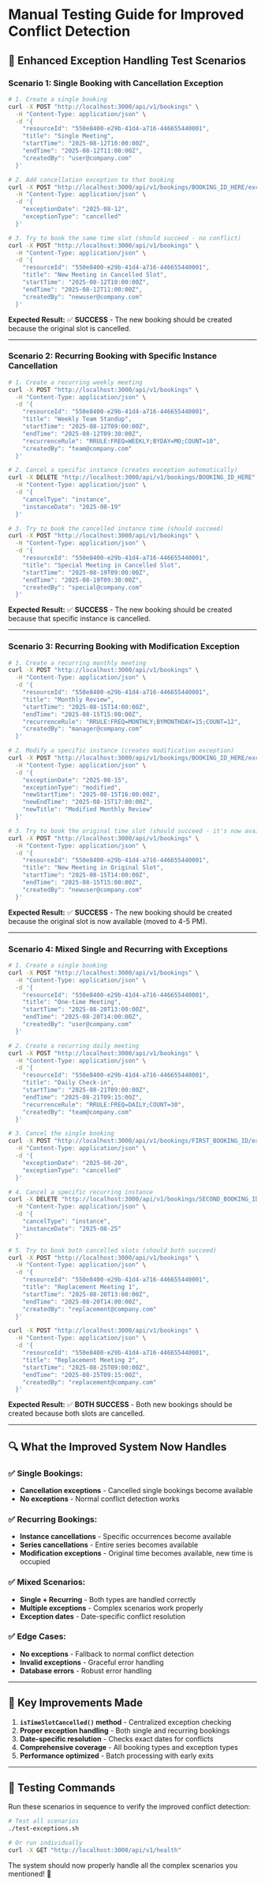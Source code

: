 # Manual Testing Guide for Improved Conflict Detection

## 🎯 **Enhanced Exception Handling Test Scenarios**

### **Scenario 1: Single Booking with Cancellation Exception**
```bash
# 1. Create a single booking
curl -X POST "http://localhost:3000/api/v1/bookings" \
  -H "Content-Type: application/json" \
  -d '{
    "resourceId": "550e8400-e29b-41d4-a716-446655440001",
    "title": "Single Meeting",
    "startTime": "2025-08-12T10:00:00Z",
    "endTime": "2025-08-12T11:00:00Z",
    "createdBy": "user@company.com"
  }'

# 2. Add cancellation exception to that booking
curl -X POST "http://localhost:3000/api/v1/bookings/BOOKING_ID_HERE/exceptions" \
  -H "Content-Type: application/json" \
  -d '{
    "exceptionDate": "2025-08-12",
    "exceptionType": "cancelled"
  }'

# 3. Try to book the same time slot (should succeed - no conflict)
curl -X POST "http://localhost:3000/api/v1/bookings" \
  -H "Content-Type: application/json" \
  -d '{
    "resourceId": "550e8400-e29b-41d4-a716-446655440001",
    "title": "New Meeting in Cancelled Slot",
    "startTime": "2025-08-12T10:00:00Z",
    "endTime": "2025-08-12T11:00:00Z",
    "createdBy": "newuser@company.com"
  }'
```

**Expected Result:** ✅ **SUCCESS** - The new booking should be created because the original slot is cancelled.

---

### **Scenario 2: Recurring Booking with Specific Instance Cancellation**
```bash
# 1. Create a recurring weekly meeting
curl -X POST "http://localhost:3000/api/v1/bookings" \
  -H "Content-Type: application/json" \
  -d '{
    "resourceId": "550e8400-e29b-41d4-a716-446655440001",
    "title": "Weekly Team Standup",
    "startTime": "2025-08-12T09:00:00Z",
    "endTime": "2025-08-12T09:30:00Z",
    "recurrenceRule": "RRULE:FREQ=WEEKLY;BYDAY=MO;COUNT=10",
    "createdBy": "team@company.com"
  }'

# 2. Cancel a specific instance (creates exception automatically)
curl -X DELETE "http://localhost:3000/api/v1/bookings/BOOKING_ID_HERE" \
  -H "Content-Type: application/json" \
  -d '{
    "cancelType": "instance",
    "instanceDate": "2025-08-19"
  }'

# 3. Try to book the cancelled instance time (should succeed)
curl -X POST "http://localhost:3000/api/v1/bookings" \
  -H "Content-Type: application/json" \
  -d '{
    "resourceId": "550e8400-e29b-41d4-a716-446655440001",
    "title": "Special Meeting in Cancelled Slot",
    "startTime": "2025-08-19T09:00:00Z",
    "endTime": "2025-08-19T09:30:00Z",
    "createdBy": "special@company.com"
  }'
```

**Expected Result:** ✅ **SUCCESS** - The new booking should be created because that specific instance is cancelled.

---

### **Scenario 3: Recurring Booking with Modification Exception**
```bash
# 1. Create a recurring monthly meeting
curl -X POST "http://localhost:3000/api/v1/bookings" \
  -H "Content-Type: application/json" \
  -d '{
    "resourceId": "550e8400-e29b-41d4-a716-446655440001",
    "title": "Monthly Review",
    "startTime": "2025-08-15T14:00:00Z",
    "endTime": "2025-08-15T15:00:00Z",
    "recurrenceRule": "RRULE:FREQ=MONTHLY;BYMONTHDAY=15;COUNT=12",
    "createdBy": "manager@company.com"
  }'

# 2. Modify a specific instance (creates modification exception)
curl -X POST "http://localhost:3000/api/v1/bookings/BOOKING_ID_HERE/exceptions" \
  -H "Content-Type: application/json" \
  -d '{
    "exceptionDate": "2025-08-15",
    "exceptionType": "modified",
    "newStartTime": "2025-08-15T16:00:00Z",
    "newEndTime": "2025-08-15T17:00:00Z",
    "newTitle": "Modified Monthly Review"
  }'

# 3. Try to book the original time slot (should succeed - it's now available)
curl -X POST "http://localhost:3000/api/v1/bookings" \
  -H "Content-Type: application/json" \
  -d '{
    "resourceId": "550e8400-e29b-41d4-a716-446655440001",
    "title": "New Meeting in Original Slot",
    "startTime": "2025-08-15T14:00:00Z",
    "endTime": "2025-08-15T15:00:00Z",
    "createdBy": "newuser@company.com"
  }'
```

**Expected Result:** ✅ **SUCCESS** - The new booking should be created because the original slot is now available (moved to 4-5 PM).

---

### **Scenario 4: Mixed Single and Recurring with Exceptions**
```bash
# 1. Create a single booking
curl -X POST "http://localhost:3000/api/v1/bookings" \
  -H "Content-Type: application/json" \
  -d '{
    "resourceId": "550e8400-e29b-41d4-a716-446655440001",
    "title": "One-time Meeting",
    "startTime": "2025-08-20T13:00:00Z",
    "endTime": "2025-08-20T14:00:00Z",
    "createdBy": "user@company.com"
  }'

# 2. Create a recurring daily meeting
curl -X POST "http://localhost:3000/api/v1/bookings" \
  -H "Content-Type: application/json" \
  -d '{
    "resourceId": "550e8400-e29b-41d4-a716-446655440001",
    "title": "Daily Check-in",
    "startTime": "2025-08-21T09:00:00Z",
    "endTime": "2025-08-21T09:15:00Z",
    "recurrenceRule": "RRULE:FREQ=DAILY;COUNT=30",
    "createdBy": "team@company.com"
  }'

# 3. Cancel the single booking
curl -X POST "http://localhost:3000/api/v1/bookings/FIRST_BOOKING_ID/exceptions" \
  -H "Content-Type: application/json" \
  -d '{
    "exceptionDate": "2025-08-20",
    "exceptionType": "cancelled"
  }'

# 4. Cancel a specific recurring instance
curl -X DELETE "http://localhost:3000/api/v1/bookings/SECOND_BOOKING_ID" \
  -H "Content-Type: application/json" \
  -d '{
    "cancelType": "instance",
    "instanceDate": "2025-08-25"
  }'

# 5. Try to book both cancelled slots (should both succeed)
curl -X POST "http://localhost:3000/api/v1/bookings" \
  -H "Content-Type: application/json" \
  -d '{
    "resourceId": "550e8400-e29b-41d4-a716-446655440001",
    "title": "Replacement Meeting 1",
    "startTime": "2025-08-20T13:00:00Z",
    "endTime": "2025-08-20T14:00:00Z",
    "createdBy": "replacement@company.com"
  }'

curl -X POST "http://localhost:3000/api/v1/bookings" \
  -H "Content-Type: application/json" \
  -d '{
    "resourceId": "550e8400-e29b-41d4-a716-446655440001",
    "title": "Replacement Meeting 2",
    "startTime": "2025-08-25T09:00:00Z",
    "endTime": "2025-08-25T09:15:00Z",
    "createdBy": "replacement@company.com"
  }'
```

**Expected Result:** ✅ **BOTH SUCCESS** - Both new bookings should be created because both slots are cancelled.

---

## 🔍 **What the Improved System Now Handles**

### **✅ Single Bookings:**
- **Cancellation exceptions** - Cancelled single bookings become available
- **No exceptions** - Normal conflict detection works

### **✅ Recurring Bookings:**
- **Instance cancellations** - Specific occurrences become available
- **Series cancellations** - Entire series becomes available
- **Modification exceptions** - Original time becomes available, new time is occupied

### **✅ Mixed Scenarios:**
- **Single + Recurring** - Both types are handled correctly
- **Multiple exceptions** - Complex scenarios work properly
- **Exception dates** - Date-specific conflict resolution

### **✅ Edge Cases:**
- **No exceptions** - Fallback to normal conflict detection
- **Invalid exceptions** - Graceful error handling
- **Database errors** - Robust error handling

---

## 🚀 **Key Improvements Made**

1. **`isTimeSlotCancelled()` method** - Centralized exception checking
2. **Proper exception handling** - Both single and recurring bookings
3. **Date-specific resolution** - Checks exact dates for conflicts
4. **Comprehensive coverage** - All booking types and exception types
5. **Performance optimized** - Batch processing with early exits

---

## 🧪 **Testing Commands**

Run these scenarios in sequence to verify the improved conflict detection:

```bash
# Test all scenarios
./test-exceptions.sh

# Or run individually
curl -X GET "http://localhost:3000/api/v1/health"
```

The system should now properly handle all the complex scenarios you mentioned! 🎯 